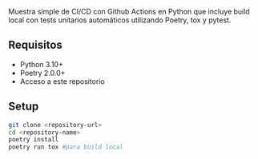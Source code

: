 Muestra simple de CI/CD con Github Actions en Python que incluye build local con tests unitarios automáticos utilizando Poetry, tox y pytest. 
## Requisitos
- Python 3.10+
- Poetry 2.0.0+
- Acceso a este repositorio
## Setup

```bash
git clone <repository-url>
cd <repository-name>
poetry install
poetry run tox #para build local
```


